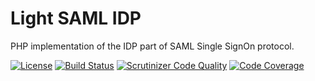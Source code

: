 # Light SAML IDP

PHP implementation of the IDP part of SAML Single SignOn protocol.

[![License](https://img.shields.io/packagist/l/lightsaml/lightsaml-idp.svg)](https://packagist.org/packages/lightsaml/lightsaml-idp)
[![Build Status](https://travis-ci.org/lightSAML/lightSAML-IDP.svg?branch=master)](https://travis-ci.org/lightSAML/lightSAML-IDP)
[![Scrutinizer Code Quality](https://scrutinizer-ci.com/g/lightSAML/lightSAML-IDP/badges/quality-score.png?b=master)](https://scrutinizer-ci.com/g/lightSAML/lightSAML-IDP/?branch=master)
[![Code Coverage](https://scrutinizer-ci.com/g/lightSAML/lightSAML-IDP/badges/coverage.png?b=master)](https://scrutinizer-ci.com/g/lightSAML/lightSAML-IDP/?branch=master)

